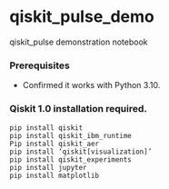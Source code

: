 # qiskit_pulse_demo
qiskit_pulse demonstration notebook

### Prerequisites

- Confirmed it works with Python 3.10.

### Qiskit 1.0 installation required.
```
pip install qiskitpip install qiskit_ibm_runtime
Pip install qiskit_aerpip install ‘qiskit[visualization]’pip install qiskit_experimentspip install jupyterpip install matplotlib
```